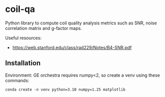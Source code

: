 # coil-qa
Python library to compute coil quality analysis metrics such as SNR, noise correlation matrix and g-factor maps.

Useful resources:
- https://web.stanford.edu/class/rad229/Notes/B4-SNR.pdf

## Installation

Environment: GE orchestra requires numpy<2, so create a venv using these commands:
~~~
conda create -n venv python=3.10 numpy=1.25 matplotlib
~~~
